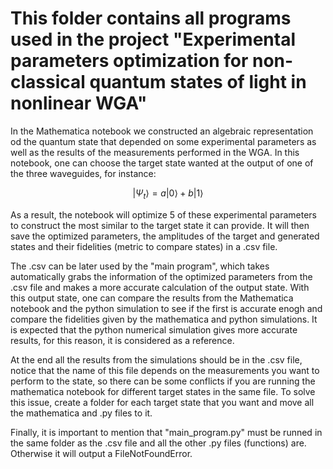 # This folder contains all programs used in the project "Experimental parameters optimization for non-classical quantum states of light in nonlinear WGA"

In the Mathematica notebook we constructed an algebraic representation od the quantum state that depended on some experimental parameters as well as the results of the measurements performed in the WGA.
In this notebook, one can choose the target state wanted at the output of one of the three waveguides, for instance:

$$|\Psi_t\rangle = a|0\rangle+b|1\rangle$$

As a result, the notebook will optimize 5 of these experimental parameters to construct the most similar to the target state it can provide.
It will then save the optimized parameters, the amplitudes of the target and generated states and their fidelities (metric to compare states) in a .csv file.

The .csv can be later used by the "main program", which takes automatically grabs the information of the optimized parameters from the .csv file and makes a more accurate calculation of the output state.
With this output state, one can compare the results from the Mathematica notebook and the python simulation to see if the first is accurate enogh and compare the fidelities given by the mathematica and python simulations.
It is expected that the python numerical simulation gives more accurate results, for this reason, it is considered as a reference.

At the end all the results from the simulations should be in the .csv file, notice that the name of this file depends on the measurements you want to perform to the state, so there can be some conflicts if you are running the mathematica notebook for different target states in the same file. To solve this issue, create a folder for each target state that you want and move all the mathematica and .py files to it.

Finally, it is important to mention that "main_program.py" must be runned in the same folder as the .csv file and all the other .py files (functions) are. Otherwise it will output a FileNotFoundError.
